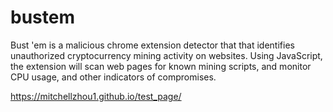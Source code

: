 # bustem
Bust 'em is a malicious chrome extension detector that that identifies unauthorized cryptocurrency mining activity on websites. Using JavaScript, the extension will scan web pages for known mining scripts, and monitor CPU usage, and other indicators of compromises. 


https://mitchellzhou1.github.io/test_page/
